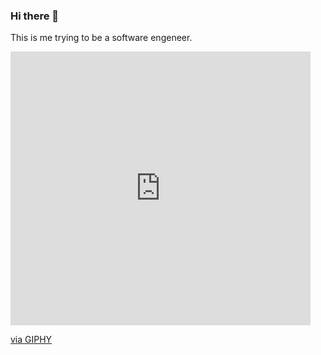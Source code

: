 ### Hi there 👋

This is me trying to be a software engeneer.
<iframe src="https://giphy.com/embed/LVWzUCdGioDBe" width="480" height="438" frameBorder="0" class="giphy-embed" allowFullScreen></iframe><p><a href="https://giphy.com/gifs/kumamon-LVWzUCdGioDBe">via GIPHY</a></p>

<!--
**ArdentK/ArdentK** is a ✨ _special_ ✨ repository because its `README.md` (this file) appears on your GitHub profile.

Here are some ideas to get you started:

- 🔭 I’m currently working on ...
- 🌱 I’m currently learning ...
- 👯 I’m looking to collaborate on ...
- 🤔 I’m looking for help with ...
- 💬 Ask me about ...
- 📫 How to reach me: ...
- 😄 Pronouns: ...
- ⚡ Fun fact: ...
-->
